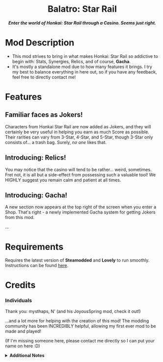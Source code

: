 <h1 align="center">Balatro: Star Rail</h1>
<h4 align="center"><i>Enter the world of Honkai: Star Rail through a Casino. Seems just right.</i></h4>

# Mod Description
- This mod strives to bring in what makes Honkai: Star Rail so addictive to begin with: Stats, Synergies, Relics, and of course, **Gacha**.
- It's mostly a standalone mod due to how many features it brings. I try my best to balance everything in here out, so if you have any
feedback, feel free to directly contact me!

# Features
## Familiar faces as Jokers!
Characters from Honkai Star Rail are now added as Jokers, and they will certainly be very useful in helping you earn as much Score as possible.
Their rarities can vary from 3-Star, 4-Star, and 5-Star, though 3-Star only consists of... a trash bag. Surely, *no one* likes that.

## Introducing: Relics!
You may notice that the casino will tend to be rather... weird, sometimes.
Fret not, it is all but a side-effect from possessing such a valuable tool!
We HIGHLY suggest you remain calm and patient at all times.

## Introducing: Gacha!
A new section now appears at the top right of the screen when you enter a Shop.
That's right - a newly implemented Gacha system for getting Jokers from this mod.

...

# Requirements
Requires the latest version of **Steamodded** and **Lovely** to run smoothly.  
Instructions can be found [here](https://github.com/Steamopollys/Steamodded/wiki/01.-Getting-started).

# Credits
### Individuals
Thank you:
 mysthaps, N' (and his JoyousSpring mod, check it out!)
 
 ...and a lot more for helping with the creation of this mod!
 The modding community has been INCREDIBLY helpful, allowing my first ever mod to be made and played!

 (If I'm missing someone here, please contact me directly so I can put your name on here :D)

<details>
    <summary><b>Additional Notes</b></summary>
    This version of the mod is currently in its Playtest phase, so it currently lacks a LOT of intended features. I decided to release this early to 
    see if the overall concept of my mod is fun to play with, in order to make changes in time.

    ...also, I'm incapable of drawing so you will have to stick with Warp Tickets as placeholder art for the Jokers right now.
    ...and uh, didn't make custom rarities, yet, sorry if souls give you a 5-Star Joker :3
</details><br>
